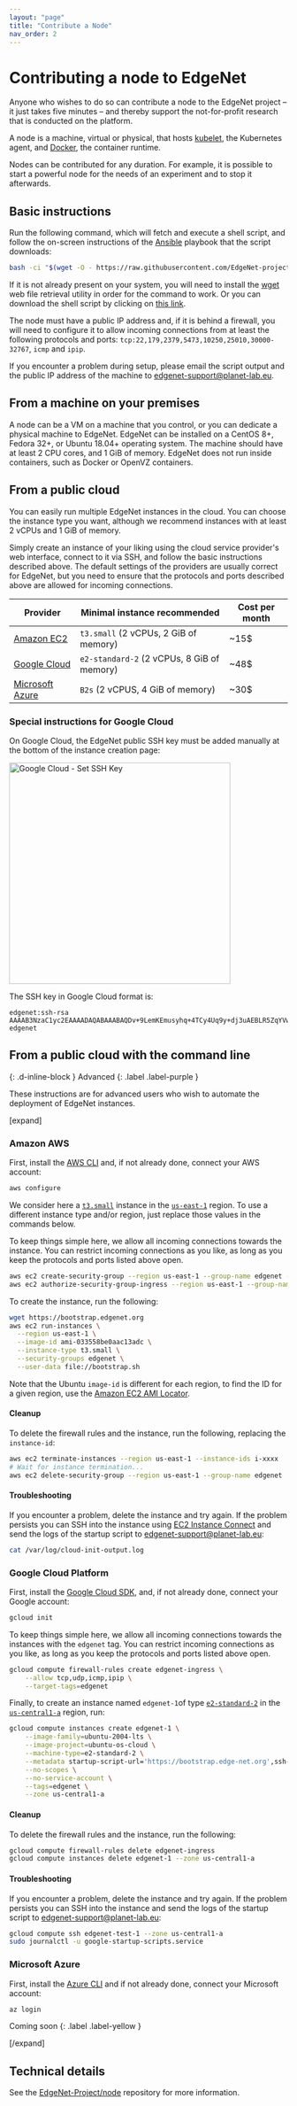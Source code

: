 ```yaml
---
layout: "page"
title: "Contribute a Node"
nav_order: 2
---
```


# Contributing a node to EdgeNet

Anyone who wishes to do so can contribute a node to the EdgeNet project – it just takes five minutes – 
and thereby support the not-for-profit research that is conducted on the platform. 

A node is a machine, virtual or physical, that
hosts [kubelet](https://kubernetes.io/docs/reference/command-line-tools-reference/kubelet/), the Kubernetes agent,
and [Docker](https://www.docker.com/), the container runtime.

Nodes can be contributed for any duration.
For example, it is possible to start a powerful node for the needs of an experiment and to stop it afterwards.


## Basic instructions

Run the following command, which will fetch and execute a shell script,
and follow the on-screen instructions of the [Ansible](https://www.ansible.com/) playbook 
that the script downloads:

```bash
bash -ci "$(wget -O - https://raw.githubusercontent.com/EdgeNet-project/node/main/bootstrap.sh)"
```

If it is not already present on your system, you will need to install the [wget](https://www.gnu.org/software/wget/)
web file retrieval utility in order for the command to work.
Or you can download the shell script by clicking on [this link](https://raw.githubusercontent.com/EdgeNet-project/node/main/bootstrap.sh).

The node must have a public IP address and, if it is behind a firewall,
you will need to configure it to allow incoming connections from at least the following protocols and ports:
`tcp:22,179,2379,5473,10250,25010,30000-32767`, `icmp` and `ipip`.

If you encounter a problem during setup, please email the script output and the public IP address of the
machine to <edgenet-support@planet-lab.eu>.


## From a machine on your premises

A node can be a VM on a machine that you control, or you can dedicate a physical machine to EdgeNet.
EdgeNet can be installed on a CentOS 8+, Fedora 32+, or Ubuntu 18.04+ operating system.
The machine should have at least 2 CPU cores, and 1 GiB of memory. 
EdgeNet does not run inside containers, such as Docker or OpenVZ containers.


## From a public cloud

You can easily run multiple EdgeNet instances in the cloud. You can choose the instance type you want, although we
recommend instances with at least 2 vCPUs and 1 GiB of memory.

Simply create an instance of your liking using the cloud service provider's web interface, connect to it via SSH, 
and follow the basic instructions described above.
The default settings of the providers are usually correct for EdgeNet, but you need to ensure that
the protocols and ports described above are allowed for incoming connections.

Provider | Minimal instance recommended | Cost per month
---------|------------------------------|---------------
[Amazon EC2](https://console.aws.amazon.com/ec2/v2/home) | `t3.small` (2 vCPUs, 2 GiB of memory) | ~15$
[Google Cloud](https://console.cloud.google.com/compute/instances) | `e2-standard-2` (2 vCPUs, 8 GiB of memory) | ~48$
[Microsoft Azure](https://portal.azure.com) | `B2s` (2 vCPUS, 4 GiB of memory) | ~30$

### Special instructions for Google Cloud

On Google Cloud, the EdgeNet public SSH key must be added manually at the bottom of the instance creation page:

<img alt="Google Cloud - Set SSH Key" src="{{ site.baseurl }}/assets/images/gcp-ssh-key.png" width="400px"/>

The SSH key in Google Cloud format is:
```
edgenet:ssh-rsa AAAAB3NzaC1yc2EAAAADAQABAAABAQDv+9LemKEmusyhq+4TCy4Uq9y+dj3uAEBLR5ZqYVw5fATWif15PRB+TvN2YCcBGJqbtmNokKIiUQq6i53CbzmCdBVsEFBlanDUqt4xHjnJI4vnYyjeltepC6TmFDqRq15KutS2dVF2XQ6uH3LGSHXBDlaguDSpEP5pa3DaiZqRdUpAItFXY0g4O80g3qmzj1lzkb/5briRyB4wOBgT+J4fnbSawXbAaXV49TQhjMDyDDVTRNCiUwAa1jaAkh17rK4aweVu0t+rkGv42gpIyJEvWHGxXeSqbegjFYljsKeI21s8yzAHyxHDT90053Pno4vyrfAXWWJR5JlGl1tNy3P9 edgenet
```

## From a public cloud with the command line
{: .d-inline-block }
Advanced
{: .label .label-purple }

These instructions are for advanced users who wish to automate the deployment of EdgeNet instances.

[expand]

### Amazon AWS

First, install the [AWS CLI](https://docs.aws.amazon.com/cli/latest/userguide/install-cliv2.html)
and, if not already done, connect your AWS account:

```bash
aws configure
```

We consider here a [`t3.small`](https://aws.amazon.com/ec2/instance-types/t3/) instance in
the [`us-east-1`](https://docs.aws.amazon.com/AWSEC2/latest/UserGuide/using-regions-availability-zones.html#concepts-available-regions)
region. To use a different instance type and/or region, just replace those values in the commands below.

To keep things simple here, we allow all incoming connections towards the instance. You can restrict incoming
connections as you like, as long as you keep the protocols and ports listed above open.

```bash
aws ec2 create-security-group --region us-east-1 --group-name edgenet --description "EdgeNet"
aws ec2 authorize-security-group-ingress --region us-east-1 --group-name edgenet --cidr 0.0.0.0/0 --protocol all
```

To create the instance, run the following:

```bash
wget https://bootstrap.edgenet.org
aws ec2 run-instances \
  --region us-east-1 \
  --image-id ami-033558be0aac13adc \
  --instance-type t3.small \
  --security-groups edgenet \
  --user-data file://bootstrap.sh
```

Note that the Ubuntu `image-id` is different for each region, to find the ID for a given region, use
the [Amazon EC2 AMI Locator](http://cloud-images.ubuntu.com/locator/ec2/).

#### Cleanup

To delete the firewall rules and the instance, run the following, replacing the `instance-id`:

```bash
aws ec2 terminate-instances --region us-east-1 --instance-ids i-xxxx
# Wait for instance termination...
aws ec2 delete-security-group --region us-east-1 --group-name edgenet
```

#### Troubleshooting

If you encounter a problem, delete the instance and try again. If the problem persists you can SSH into the instance
using [EC2 Instance Connect](https://docs.aws.amazon.com/AWSEC2/latest/UserGuide/ec2-instance-connect-methods.html#ec2-instance-connect-connecting-console)
and send the logs of the startup script to <edgenet-support@planet-lab.eu>:

```bash
cat /var/log/cloud-init-output.log
```

### Google Cloud Platform

First, install the [Google Cloud SDK](https://cloud.google.com/sdk/docs/install), and, if not already done, connect your
Google account:

```bash
gcloud init
```

To keep things simple here, we allow all incoming connections towards the instances with the `edgenet` tag. You can
restrict incoming connections as you like, as long as you keep the protocols and ports listed above open.

```bash
gcloud compute firewall-rules create edgenet-ingress \
    --allow tcp,udp,icmp,ipip \
    --target-tags=edgenet
```

Finally, to create an instance named `edgenet-1`of
type [`e2-standard-2`](https://cloud.google.com/compute/vm-instance-pricing) in
the [`us-central1-a`](https://cloud.google.com/compute/docs/regions-zones/) region, run:

```bash
gcloud compute instances create edgenet-1 \
    --image-family=ubuntu-2004-lts \
    --image-project=ubuntu-os-cloud \
    --machine-type=e2-standard-2 \
    --metadata startup-script-url='https://bootstrap.edge-net.org',ssh-keys='edgenet:ssh-rsa AAAAB3NzaC1yc2EAAAADAQABAAABAQDv+9LemKEmusyhq+4TCy4Uq9y+dj3uAEBLR5ZqYVw5fATWif15PRB+TvN2YCcBGJqbtmNokKIiUQq6i53CbzmCdBVsEFBlanDUqt4xHjnJI4vnYyjeltepC6TmFDqRq15KutS2dVF2XQ6uH3LGSHXBDlaguDSpEP5pa3DaiZqRdUpAItFXY0g4O80g3qmzj1lzkb/5briRyB4wOBgT+J4fnbSawXbAaXV49TQhjMDyDDVTRNCiUwAa1jaAkh17rK4aweVu0t+rkGv42gpIyJEvWHGxXeSqbegjFYljsKeI21s8yzAHyxHDT90053Pno4vyrfAXWWJR5JlGl1tNy3P9 edgenet' \
    --no-scopes \
    --no-service-account \
    --tags=edgenet \
    --zone us-central1-a
```

#### Cleanup

To delete the firewall rules and the instance, run the following:

```bash
gcloud compute firewall-rules delete edgenet-ingress
gcloud compute instances delete edgenet-1 --zone us-central1-a
```

#### Troubleshooting

If you encounter a problem, delete the instance and try again. If the problem persists you can SSH into the instance and
send the logs of the startup script to <edgenet-support@planet-lab.eu>:

```bash
gcloud compute ssh edgenet-test-1 --zone us-central1-a
sudo journalctl -u google-startup-scripts.service
```

### Microsoft Azure

First, install the [Azure CLI](https://docs.microsoft.com/en-us/cli/azure/install-azure-cli) and if not already done,
connect your Microsoft account:

```bash
az login
```

Coming soon
{: .label .label-yellow }

[/expand]

## Technical details

See the [EdgeNet-Project/node](https://github.com/EdgeNet-project/node/) repository for more information.
